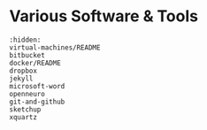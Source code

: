 # Various Software & Tools

```{toctree}
:hidden:
virtual-machines/README
bitbucket
docker/README
dropbox
jekyll
microsoft-word
openneuro
git-and-github
sketchup
xquartz
```
